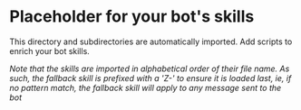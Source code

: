 # Placeholder for your bot's skills

This directory and subdirectories are automatically imported.
Add scripts to enrich your bot skills.

_Note that the skills are imported in alphabetical order of their file name. As such, the fallback skill is prefixed with a 'Z-' to ensure it is loaded last, ie, if no pattern match, the fallback skill will apply to any message sent to the bot_

